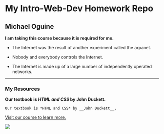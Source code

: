 # My Intro-Web-Dev Homework  Repo
## Michael Oguine

**I am taking this course because it is required for me.**

* The Internet was the result of another experiment called the arpanet.

* Nobody and everybody controls the Internet.

* The Internet is made up of a large number of independently operated networks.
***
### My Resources
**Our textbook is *HTML and CSS* by __John Duckett__.**

```
Our textbook is *HTML and CSS* by __John Duckett__.
```

[Visit our course to learn more.](https://media-ed-online.github.io/intro-web-dev/
)

![](http://bit.ly/2DIVG46)
